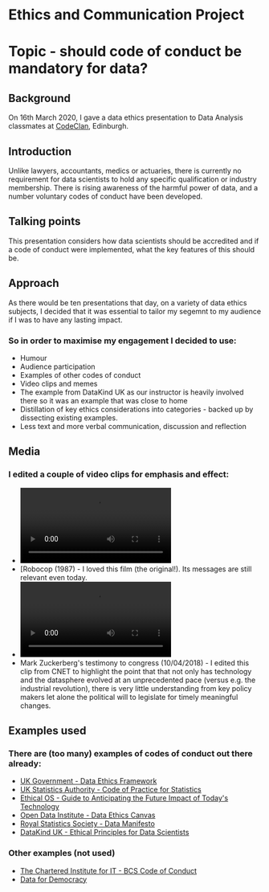 # Ethics and Communication Project


# Topic - should code of conduct be mandatory for data?


## Background
On 16th March 2020, I gave a data ethics presentation to Data Analysis classmates at [CodeClan](https://codeclan.com/courses/data-courses/), Edinburgh.


## Introduction
Unlike lawyers, accountants, medics or actuaries, there is currently no requirement for data scientists to hold any specific qualification or industry membership. There is rising awareness of the harmful power of data, and a number voluntary codes of conduct have been developed.


## Talking points
This presentation considers how data scientists should be accredited and if a code of conduct were implemented, what the key features of this should be.

## Approach
As there would be ten presentations that day, on a variety of data ethics subjects, I decided that it was essential to tailor my segemnt to my audience if I was to have any lasting impact.  

### So in order to maximise my engagement I decided to use:
* Humour
* Audience participation
* Examples of other codes of conduct
* Video clips and memes
* The example from DataKind UK as our instructor is heavily involved there so it was an example that was close to home
* Distillation of key ethics considerations into categories - backed up by dissecting existing examples.
* Less text and more verbal communication, discussion and reflection

## Media

### I edited a couple of video clips for emphasis and effect:
* ![Robocop (1987)](media/Robocop.mp4)
* [Robocop (1987) - I loved this film (the original!).  Its messages are still relevant even today.   
* ![Mark Zuckerberg's testimony to congress (10/04/2018)](media/Marcus.mp4)
* Mark Zuckerberg's testimony to congress (10/04/2018) - I edited this clip from CNET to highlight the point that that not only has technology and the datasphere evolved at an unprecedented pace (versus e.g. the industrial revolution), there is very little understanding from key policy makers let alone the political will to legislate for timely meaningful changes.


## Examples used

### There are (too many) examples of codes of conduct out there already:
* [UK Government - Data Ethics Framework](https://www.gov.uk/government/publications/data-ethics-framework#how-to-use-the-data-ethics-framework)
* [UK Statistics Authority - Code of Practice for Statistics](https://code.statisticsauthority.gov.uk)
* [Ethical OS	- Guide to Anticipating the Future Impact of Today's Technology](https://ethicalos.org/wp-content/uploads/2018/08/Ethical-OS-Toolkit-2.pdf)
* [Open Data Institute - Data Ethics Canvas](https://theodi.org/topic/data-ethics-personal-data-and-privacy/)
* [Royal Statistics Society - Data Manifesto](https://rss.org.uk/RSS/media/File-library/Policy/2019/9522-RSS-Data-Manifesto.pdf)
* [DataKind UK - Ethical Principles for Data Scientists](https://www.datakind.org/blog/doing-data-for-good-right)

### Other examples (not used)
* [The Chartered Institute for IT - BCS Code of Conduct](https://www.bcs.org/membership/become-a-member/bcs-code-of-conduct/)
* [Data for Democracy](https://www.datafordemocracy.org)
